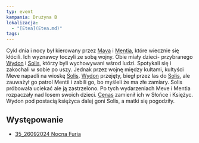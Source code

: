 ```yaml
---
typ: event
kampania: Drużyna B
lokalizacja:
  - "[Etea](Etea.md)"
tags: 
---
```

Cykl dnia i nocy był kierowany przez [Mava](../bogowie/Mava.md) i [Mentia](../bogowie/Mentia.md), które wiecznie się kłócili. Ich wyznawcy toczyli ze sobą wojny. Obie miały dzieci- przybranego [Wydon](../bogowie/Wydon.md) i [Solis](../bogowie/Solis.md), którzy byli wychowywani wśrod ludzi. Spotykali się i zakochali w sobie po uszy. Jednak przez wojnę między kultami, kultyści Meve napadli na wioskę [Solis](../bogowie/Solis.md). [Wydon](../bogowie/Wydon.md) przejęty, biegł przez las do [Solis](../bogowie/Solis.md), ale zauważył go patrol Mentii i zabili go, bo myśleli że ma złe zamiary. Solis próbowała uciekać ale ją zastrzelono. Po tych wydarzeniach Meve i Mentia rozpaczały nad losem swoich dzieci. [Cenas](../bogowie/Cenas.md) zamienił ich w Słońce i Księżyc. Wydon pod postacią księżyca dalej goni Solis, a matki się pogodziły.

## Występowanie
- [35_26092024 Nocna Furia](../sesje/35_26092024%20Nocna%20Furia.md)
